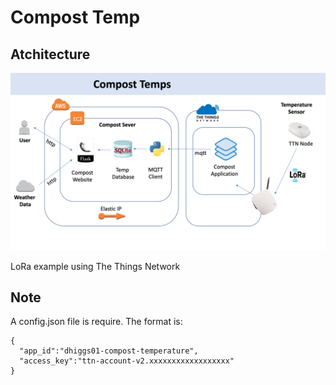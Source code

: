 # Compost Temp

## Atchitecture
![Compost Temp](./docs/Architecture.png)

LoRa example using The Things Network

## Note
A config.json file is require. The format is:

```
{
  "app_id":"dhiggs01-compost-temperature",
  "access_key":"ttn-account-v2.xxxxxxxxxxxxxxxxxx"
}
```

